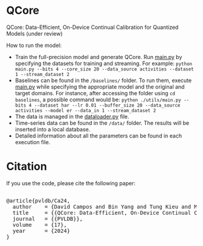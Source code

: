 # QCore

QCore: Data-Efficient, On-Device Continual Calibration for Quantized Models (under review)

How to run the model:
 * Train the full-precision model and generate QCore. Run [main.py](main.py) by specifying the datasets for training and streaming. For example:
 `python main.py --bits 4 --core_size 20 --data_source activities --dataset 1 --stream_dataset 2`
 * Baselines can be found in the `/baselines/` folder. To run them, execute [main.py](baselines/utils/main.py) while specifying the appropriate model and the original and target domains. For instance, after accessing the folder using `cd baselines`, a possible command would be:
 `python ./utils/main.py --bits 4 --dataset har --lr 0.01 --buffer_size 20 --data_source activities --model er --data_in 1 --stream_dataset 2`
 * The data is managed in the [dataloader.py](utils/dataloader.py) file. 
 * Time-series data can be found in the `/data/` folder. The results will be inserted into a local database. 
 * Detailed information about all the parameters can be found in each execution file.
 
 # Citation

If you use the code, please cite the following paper:

<pre>  
@article{pvldb/Ca24,
  author    = {David Campos and Bin Yang and Tung Kieu and Miao Zhang and Chenjuan Guo and Christian S. Jensen},
  title     = {{QCore: Data-Efficient, On-Device Continual Calibration for Quantized Models}},
  journal   = {{PVLDB}},
  volume    = {17},
  year      = {2024}
}
</pre> 